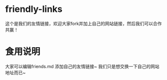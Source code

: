 # friendly-links
这个是我们的友情链接，欢迎大家fork并加上自己的网站链接，然后我们可以合作共赢！
# 食用说明
大家可以编辑friends.md
添加自己的友情链接~
我们只是想交换一下自己的网站地址而已~

